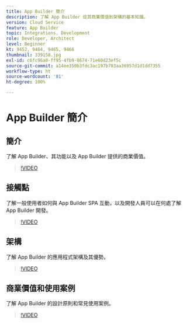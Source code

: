 ```yaml
---
title: App Builder 簡介
description: 了解 App Builder 從其商業價值到架構的基本知識。
version: Cloud Service
feature: App Builder
topic: Integrations, Development
role: Developer, Architect
level: Beginner
kt: 9452, 9464, 9465, 9466
thumbnail: 339158.jpg
exl-id: c6fc96a0-ff95-4fb9-8674-71e60d23ef5c
source-git-commit: a14ee350b3fdc3ac197b703aa36957d1d1dd7355
workflow-type: ht
source-wordcount: '81'
ht-degree: 100%

---
```


# App Builder 簡介

## 簡介

了解 App Builder、其功能以及 App Builder 提供的商業價值。

>[!VIDEO](https://video.tv.adobe.com/v/339158/?quality=12&learn=on)

## 接觸點

了解一般使用者如何與 App Builder SPA 互動，以及開發人員可以在何處了解 App Builder 開發。

>[!VIDEO](https://video.tv.adobe.com/v/339159/?quality=12&learn=on)

## 架構

了解 App Builder 的應用程式架構及其優勢。

>[!VIDEO](https://video.tv.adobe.com/v/339160/?quality=12&learn=on)

## 商業價值和使用案例

了解 App Builder 的設計原則和常見使用案例。

>[!VIDEO](https://video.tv.adobe.com/v/339161/?quality=12&learn=on)
